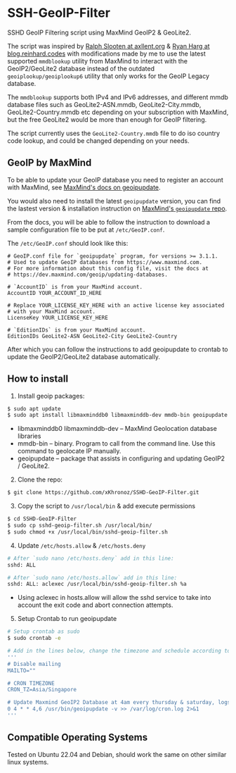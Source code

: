 # SSH-GeoIP-Filter
SSHD GeoIP Filtering script using MaxMind GeoIP2 & GeoLite2.

The script was inspired by
[Ralph Slooten at axllent.org](https://www.axllent.org/docs/view/ssh-geoip/) & [Ryan Harg at blog.reinhard.codes](https://blog.reinhard.codes/2023/04/02/restricting-access-to-ssh-using-fail2ban-and-geoip/)
with modifications made by me to use the latest supported `mmdblookup` utility from MaxMind to interact with the GeoIP2/GeoLite2 database instead of the outdated `geoiplookup/geoiplookup6` utility that only works for the GeoIP Legacy database.

The `mmdblookup` supports both IPv4 and IPv6 addresses, and different mmdb database files such as GeoLite2-ASN.mmdb, GeoLite2-City.mmdb, GeoLite2-Country.mmdb etc depending on your subscription with MaxMind, but the free GeoLite2 would be more than enough for GeoIP filtering.

The script currently uses the `GeoLite2-Country.mmdb` file to do iso country code lookup, and could be changed depending on your needs.

## GeoIP by MaxMind

To be able to update your GeoIP database you need to register an account
with MaxMind, see [MaxMind's docs on geoipupdate](https://dev.maxmind.com/geoip/updating-databases).

You would also need to install the latest `geoipupdate` version,
you can find the lastest version & installation instruction on [MaxMind's `geoipupdate` repo](https://github.com/maxmind/geoipupdate).

From the docs, you will be able to follow the instruction to download a sample configuration file to be put at `/etc/GeoIP.conf`.

The `/etc/GeoIP.conf` should look like this:

```plain
# GeoIP.conf file for `geoipupdate` program, for versions >= 3.1.1.
# Used to update GeoIP databases from https://www.maxmind.com.
# For more information about this config file, visit the docs at
# https://dev.maxmind.com/geoip/updating-databases.

# `AccountID` is from your MaxMind account.
AccountID YOUR_ACCOUNT_ID_HERE

# Replace YOUR_LICENSE_KEY_HERE with an active license key associated
# with your MaxMind account.
LicenseKey YOUR_LICENSE_KEY_HERE

# `EditionIDs` is from your MaxMind account.
EditionIDs GeoLite2-ASN GeoLite2-City GeoLite2-Country
```

After which you can follow the instructions to add geoipupdate to crontab to update the GeoIP2/GeoLite2 database automatically.

## How to install

1. Install geoip packages:

```bash
$ sudo apt update
$ sudo apt install libmaxminddb0 libmaxminddb-dev mmdb-bin geoipupdate
```
- libmaxminddb0 libmaxminddb-dev – MaxMind Geolocation database libraries
- mmdb-bin – binary. Program to call from the command line. Use this command to geolocate IP manually.
- geoipupdate – package that assists in configuring and updating GeoIP2 / GeoLite2.

2. Clone the repo:

```bash
$ git clone https://github.com/xKhronoz/SSHD-GeoIP-Filter.git
```

3. Copy the script to `/usr/local/bin` & add execute permissions

```bash
$ cd SSHD-GeoIP-Filter
$ sudo cp sshd-geoip-filter.sh /usr/local/bin/
$ sudo chmod +x /usr/local/bin/sshd-geoip-filter.sh
```

4. Update `/etc/hosts.allow` & `/etc/hosts.deny`

```bash
# After `sudo nano /etc/hosts.deny` add in this line:
sshd: ALL

# After `sudo nano /etc/hosts.allow` add in this line:
sshd: ALL: aclexec /usr/local/bin/sshd-geoip-filter.sh %a
```
- Using aclexec in hosts.allow will allow the sshd service to take into account the exit code and abort connection attempts. 

5. Setup Crontab to run geoipupdate

```bash
# Setup crontab as sudo
$ sudo crontab -e

# Add in the lines below, change the timezone and schedule according to your preference (Use https://crontab.guru to get the schedule)
'''
# Disable mailing
MAILTO=""

# CRON TIMEZONE
CRON_TZ=Asia/Singapore

# Update Maxmind GeoIP2 Database at 4am every thursday & saturday, logs to a file
0 4 * * 4,6 /usr/bin/geoipupdate -v >> /var/log/cron.log 2>&1
'''
```

## Compatible Operating Systems

Tested on Ubuntu 22.04 and Debian, should work the same on other similar linux systems.

